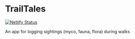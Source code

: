 # TrailTales

[![Netlify Status](https://api.netlify.com/api/v1/badges/5e4e6ee4-8fcf-4404-aa58-e2e635710ded/deploy-status)](https://app.netlify.com/sites/trail-tales/deploys)

An app for logging sightings (myco, fauna, flora) during walks
